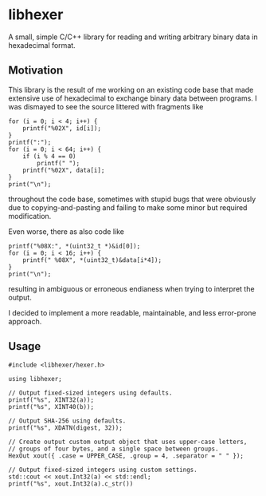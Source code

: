 # libhexer

A small, simple C/C++ library for reading and writing arbitrary binary data in 
hexadecimal format.

## Motivation

This library is the result of me working on an existing code base that made
extensive use of hexadecimal to exchange binary data between programs.  I was
dismayed to see the source littered with fragments like

    for (i = 0; i < 4; i++) {
        printf("%02X", id[i]);
    }
    printf(":");
    for (i = 0; i < 64; i++) {
        if (i % 4 == 0)
            printf(" ");
        printf("%02X", data[i];
    }
    print("\n");

throughout the code base, sometimes with stupid bugs that were obviously due to
copying-and-pasting and failing to make some minor but required modification.

Even worse, there as also code like

    printf("%08X:", *(uint32_t *)&id[0]);
    for (i = 0; i < 16; i++) {
        printf(" %08X", *(uint32_t)&data[i*4]);
    }
    print("\n");

resulting in ambiguous or erroneous endianess when trying to interpret the
output.

I decided to implement a more readable, maintainable, and less error-prone
approach.

## Usage

    #include <libhexer/hexer.h>
    
    using libhexer;
    
    // Output fixed-sized integers using defaults.
    printf("%s", XINT32(a));
    printf("%s", XINT40(b));

    // Output SHA-256 using defaults.
    printf("%s", XDATN(digest, 32));

    // Create output custom output object that uses upper-case letters,
    // groups of four bytes, and a single space between groups.
    HexOut xout({ .case = UPPER_CASE, .group = 4, .separator = " " });
    
    // Output fixed-sized integers using custom settings.
    std::cout << xout.Int32(a) << std::endl;
    printf("%s", xout.Int32(a).c_str())
